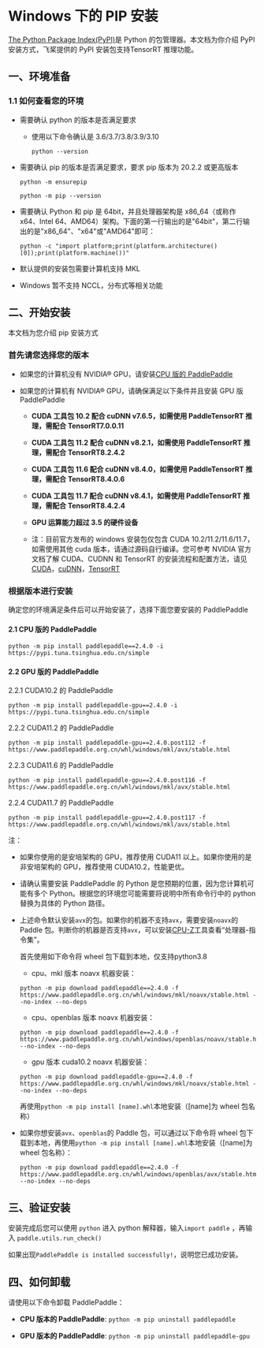 # Windows 下的 PIP 安装

[The Python Package Index(PyPI)](https://pypi.org/)是 Python 的包管理器。本文档为你介绍 PyPI 安装方式，飞桨提供的 PyPI 安装包支持TensorRT 推理功能。

## 一、环境准备

### 1.1 如何查看您的环境

* 需要确认 python 的版本是否满足要求

  * 使用以下命令确认是 3.6/3.7/3.8/3.9/3.10

    ```
    python --version
    ```

* 需要确认 pip 的版本是否满足要求，要求 pip 版本为 20.2.2 或更高版本

    ```
    python -m ensurepip
    ```

    ```
    python -m pip --version
    ```


* 需要确认 Python 和 pip 是 64bit，并且处理器架构是 x86_64（或称作 x64、Intel 64、AMD64）架构。下面的第一行输出的是"64bit"，第二行输出的是"x86_64"、"x64"或"AMD64"即可：

    ```
    python -c "import platform;print(platform.architecture()[0]);print(platform.machine())"
    ```


* 默认提供的安装包需要计算机支持 MKL
* Windows 暂不支持 NCCL，分布式等相关功能


## 二、开始安装

本文档为您介绍 pip 安装方式

### 首先请您选择您的版本

* 如果您的计算机没有 NVIDIA® GPU，请安装[CPU 版的 PaddlePaddle](#cpu)

* 如果您的计算机有 NVIDIA® GPU，请确保满足以下条件并且安装 GPU 版 PaddlePaddle

  * **CUDA 工具包 10.2 配合 cuDNN v7.6.5，如需使用 PaddleTensorRT 推理，需配合 TensorRT7.0.0.11**

  * **CUDA 工具包 11.2 配合 cuDNN v8.2.1，如需使用 PaddleTensorRT 推理，需配合 TensorRT8.2.4.2**

  * **CUDA 工具包 11.6 配合 cuDNN v8.4.0，如需使用 PaddleTensorRT 推理，需配合 TensorRT8.4.0.6**

  * **CUDA 工具包 11.7 配合 cuDNN v8.4.1，如需使用 PaddleTensorRT 推理，需配合 TensorRT8.4.2.4**

  * **GPU 运算能力超过 3.5 的硬件设备**

  * 注：目前官方发布的 windows 安装包仅包含 CUDA 10.2/11.2/11.6/11.7，如需使用其他 cuda 版本，请通过源码自行编译。您可参考 NVIDIA 官方文档了解 CUDA、CUDNN 和 TensorRT 的安装流程和配置方法，请见[CUDA](https://docs.nvidia.com/cuda/cuda-installation-guide-linux/)，[cuDNN](https://docs.nvidia.com/deeplearning/sdk/cudnn-install/)，[TensorRT](https://developer.nvidia.com/tensorrt)



### 根据版本进行安装
确定您的环境满足条件后可以开始安装了，选择下面您要安装的 PaddlePaddle



#### 2.1 <span id="cpu">CPU 版的 PaddlePaddle</span>


  ```
  python -m pip install paddlepaddle==2.4.0 -i https://pypi.tuna.tsinghua.edu.cn/simple
  ```

#### 2.2 <span id="gpu">GPU 版的 PaddlePaddle</span>



2.2.1 CUDA10.2 的 PaddlePaddle


  ```
  python -m pip install paddlepaddle-gpu==2.4.0 -i https://pypi.tuna.tsinghua.edu.cn/simple
  ```


2.2.2 CUDA11.2 的 PaddlePaddle

  ```
  python -m pip install paddlepaddle-gpu==2.4.0.post112 -f https://www.paddlepaddle.org.cn/whl/windows/mkl/avx/stable.html
  ```


2.2.3 CUDA11.6 的 PaddlePaddle

  ```
  python -m pip install paddlepaddle-gpu==2.4.0.post116 -f https://www.paddlepaddle.org.cn/whl/windows/mkl/avx/stable.html
  ```

2.2.4 CUDA11.7 的 PaddlePaddle

  ```
  python -m pip install paddlepaddle-gpu==2.4.0.post117 -f https://www.paddlepaddle.org.cn/whl/windows/mkl/avx/stable.html
  ```


注：

* 如果你使用的是安培架构的 GPU，推荐使用 CUDA11 以上。如果你使用的是非安培架构的 GPU，推荐使用 CUDA10.2，性能更优。

* 请确认需要安装 PaddlePaddle 的 Python 是您预期的位置，因为您计算机可能有多个 Python。根据您的环境您可能需要将说明中所有命令行中的 python 替换为具体的 Python 路径。

* 上述命令默认安装`avx`的包。如果你的机器不支持`avx`，需要安装`noavx`的 Paddle 包。判断你的机器是否支持`avx`，可以安装[CPU-Z](https://www.cpuid.com/softwares/cpu-z.html)工具查看“处理器-指令集”。 

  首先使用如下命令将 wheel 包下载到本地，仅支持python3.8
  
  * cpu、mkl 版本 noavx 机器安装：

  ```
  python -m pip download paddlepaddle==2.4.0 -f https://www.paddlepaddle.org.cn/whl/windows/mkl/noavx/stable.html --no-index --no-deps
  ```

  * cpu、openblas 版本 noavx 机器安装：

  ```
  python -m pip download paddlepaddle==2.4.0 -f https://www.paddlepaddle.org.cn/whl/windows/openblas/noavx/stable.html --no-index --no-deps
  ```

  * gpu 版本 cuda10.2 noavx 机器安装：

  ```
  python -m pip download paddlepaddle-gpu==2.4.0 -f https://www.paddlepaddle.org.cn/whl/windows/mkl/noavx/stable.html --no-index --no-deps
  ```
  
  再使用`python -m pip install [name].whl`本地安装（[name]为 wheel 包名称）

* 如果你想安装`avx`、`openblas`的 Paddle 包，可以通过以下命令将 wheel 包下载到本地，再使用`python -m pip install [name].whl`本地安装（[name]为 wheel 包名称）：

  ```
  python -m pip download paddlepaddle==2.4.0 -f https://www.paddlepaddle.org.cn/whl/windows/openblas/avx/stable.html --no-index --no-deps
  ```




## **三、验证安装**

安装完成后您可以使用 `python` 进入 python 解释器，输入`import paddle` ，再输入 `paddle.utils.run_check()`

如果出现`PaddlePaddle is installed successfully!`，说明您已成功安装。

## **四、如何卸载**

请使用以下命令卸载 PaddlePaddle：

* **CPU 版本的 PaddlePaddle**: `python -m pip uninstall paddlepaddle`

* **GPU 版本的 PaddlePaddle**: `python -m pip uninstall paddlepaddle-gpu`
